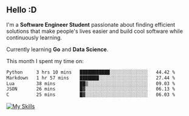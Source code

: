 ## Hello :D

I'm a **Software Engineer Student** passionate about finding efficient solutions that make people's lives easier and build cool software while continuously learning. 

Currently learning **Go** and **Data Science**.

This month I spent my time on: 
<!--START_SECTION:waka-->

```txt
Python     3 hrs 10 mins   ███████████░░░░░░░░░░░░░░   44.42 %
Markdown   1 hr 57 mins    ███████░░░░░░░░░░░░░░░░░░   27.44 %
Lua        38 mins         ██▒░░░░░░░░░░░░░░░░░░░░░░   09.03 %
JSON       26 mins         █▓░░░░░░░░░░░░░░░░░░░░░░░   06.13 %
C          25 mins         █▓░░░░░░░░░░░░░░░░░░░░░░░   06.03 %
```

<!--END_SECTION:waka-->

[![My Skills](https://skillicons.dev/icons?i=dotnet,py,selenium,html,css,js,jquery,linux,c,md)](https://skillicons.dev)
